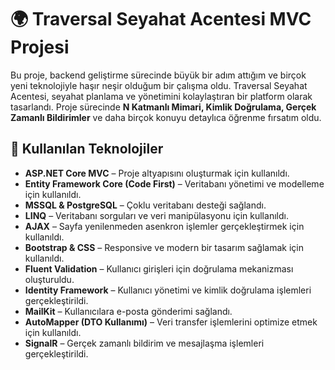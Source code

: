 # 🌍 Traversal Seyahat Acentesi MVC Projesi

Bu proje, backend geliştirme sürecinde büyük bir adım attığım ve birçok yeni teknolojiyle haşır neşir olduğum bir çalışma oldu. Traversal Seyahat Acentesi, seyahat planlama ve yönetimini kolaylaştıran bir platform olarak tasarlandı. Proje sürecinde **N Katmanlı Mimari, Kimlik Doğrulama, Gerçek Zamanlı Bildirimler** ve daha birçok konuyu detaylıca öğrenme fırsatım oldu.

## 🚀 Kullanılan Teknolojiler
- **ASP.NET Core MVC** – Proje altyapısını oluşturmak için kullanıldı.
- **Entity Framework Core (Code First)** – Veritabanı yönetimi ve modelleme için kullanıldı.
- **MSSQL & PostgreSQL** – Çoklu veritabanı desteği sağlandı.
- **LINQ** – Veritabanı sorguları ve veri manipülasyonu için kullanıldı.
- **AJAX** – Sayfa yenilenmeden asenkron işlemler gerçekleştirmek için kullanıldı.
- **Bootstrap & CSS** – Responsive ve modern bir tasarım sağlamak için kullanıldı.
- **Fluent Validation** – Kullanıcı girişleri için doğrulama mekanizması oluşturuldu.
- **Identity Framework** – Kullanıcı yönetimi ve kimlik doğrulama işlemleri gerçekleştirildi.
- **MailKit** – Kullanıcılara e-posta gönderimi sağlandı.
- **AutoMapper (DTO Kullanımı)** – Veri transfer işlemlerini optimize etmek için kullanıldı.
- **SignalR** – Gerçek zamanlı bildirim ve mesajlaşma işlemleri gerçekleştirildi.